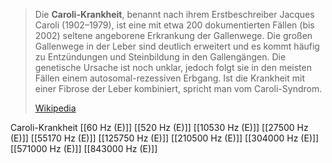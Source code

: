 > Die **Caroli-Krankheit**, benannt nach ihrem Erstbeschreiber Jacques Caroli (1902–1979), ist eine mit etwa 200 dokumentierten Fällen (bis 2002) seltene angeborene Erkrankung der Gallenwege. Die großen Gallenwege in der Leber sind deutlich erweitert und es kommt häufig zu Entzündungen und Steinbildung in den Gallengängen. Die genetische Ursache ist noch unklar, jedoch folgt sie in den meisten Fällen einem autosomal-rezessiven Erbgang. Ist die Krankheit mit einer Fibrose der Leber kombiniert, spricht man vom Caroli-Syndrom.
>
> [Wikipedia](https://de.wikipedia.org/wiki/Caroli-Krankheit)

Caroli-Krankheit
[[60 Hz (E)]]
[[520 Hz (E)]]
[[10530 Hz (E)]]
[[27500 Hz (E)]]
[[55170 Hz (E)]]
[[125750 Hz (E)]]
[[210500 Hz (E)]]
[[304000 Hz (E)]]
[[571000 Hz (E)]]
[[843000 Hz (E)]]